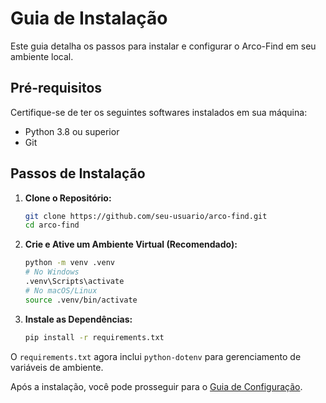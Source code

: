 # Guia de Instalação

Este guia detalha os passos para instalar e configurar o Arco-Find em seu ambiente local.

## Pré-requisitos

Certifique-se de ter os seguintes softwares instalados em sua máquina:

* Python 3.8 ou superior
* Git

## Passos de Instalação

1. **Clone o Repositório:**

   ```bash
   git clone https://github.com/seu-usuario/arco-find.git
   cd arco-find
   ```

2. **Crie e Ative um Ambiente Virtual (Recomendado):**

   ```bash
   python -m venv .venv
   # No Windows
   .venv\Scripts\activate
   # No macOS/Linux
   source .venv/bin/activate
   ```

3. **Instale as Dependências:**

   ```bash
   pip install -r requirements.txt
   ```

O `requirements.txt` agora inclui `python-dotenv` para gerenciamento de variáveis de ambiente.

Após a instalação, você pode prosseguir para o [Guia de Configuração](configuration.md).
